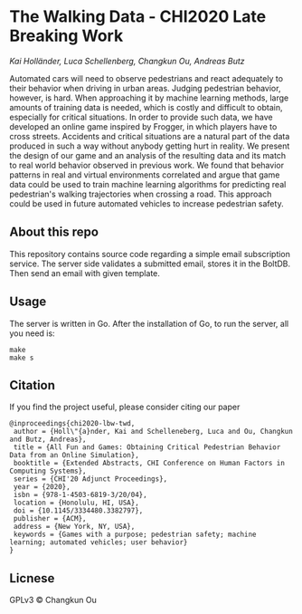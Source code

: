 # The Walking Data - CHI2020 Late Breaking Work

_Kai Holländer, Luca Schellenberg, Changkun Ou, Andreas Butz_

Automated cars will need to observe pedestrians and react adequately to their behavior when driving in urban areas. Judging pedestrian behavior, however, is hard. When approaching it by machine learning methods, large amounts of training data is needed, which is costly and difficult to obtain, especially for critical situations. In order to provide such data, we have developed an online game inspired by Frogger, in which players have to cross streets. Accidents and critical situations are a natural part of the data produced in such a way without anybody getting hurt in reality. We present the design of our game and an analysis of the resulting data and its match to real world behavior observed in previous work. We found that behavior patterns in real and virtual environments correlated and argue that game data could be used to train machine learning algorithms for predicting real pedestrian's walking trajectories when crossing a road. This approach could be used in future automated vehicles to increase pedestrian safety.

## About this repo

This repository contains source code regarding a simple email subscription service.
The server side validates a submitted email, stores it in the BoltDB. Then send an email with given template.

## Usage

The server is written in Go. After the installation of Go, to run the server, 
all you need is:

```
make
make s
```

## Citation

If you find the project useful, please consider citing our paper

```
@inproceedings{chi2020-lbw-twd,
 author = {Holl\"{a}nder, Kai and Schelleneberg, Luca and Ou, Changkun and Butz, Andreas},
 title = {All Fun and Games: Obtaining Critical Pedestrian Behavior Data from an Online Simulation},
 booktitle = {Extended Abstracts, CHI Conference on Human Factors in Computing Systems},
 series = {CHI'20 Adjunct Proceedings},
 year = {2020},
 isbn = {978-1-4503-6819-3/20/04},
 location = {Honolulu, HI, USA},
 doi = {10.1145/3334480.3382797},
 publisher = {ACM},
 address = {New York, NY, USA},
 keywords = {Games with a purpose; pedestrian safety; machine learning; automated vehicles; user behavior}
}
```

## Licnese

GPLv3 &copy; Changkun Ou